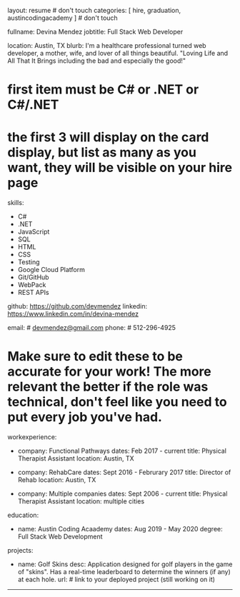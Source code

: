 layout: resume # don't touch
categories: [ hire, graduation, austincodingacademy ] # don't touch

fullname: Devina Mendez
jobtitle: Full Stack Web Developer

location: Austin, TX
blurb: I'm a healthcare professional turned web developer, a mother, wife, and lover of all things beautiful. "Loving Life and All That It Brings including the bad and especially the good!"

# first item must be C# or .NET or C#/.NET
# the first 3 will display on the card display, but list as many as you want, they will be visible on your hire page
skills:
  - C#
  - .NET
  - JavaScript
  - SQL
  - HTML
  - CSS
  - Testing
  - Google Cloud Platform
  - Git/GitHub
  - WebPack
  - REST APIs

github: https://github.com/devmendez
linkedin: https://www.linkedin.com/in/devina-mendez

email: # devmendez@gmail.com
phone: # 512-296-4925

# Make sure to edit these to be accurate for your work! The more relevant the better if the role was technical, don't feel like you need to put every job you've had.

workexperience:
  - company: Functional Pathways
    dates: Feb 2017 - current
    title: Physical Therapist Assistant
    location: Austin, TX

  - company: RehabCare
    dates: Sept 2016 - Februrary 2017
    title: Director of Rehab
    location: Austin, TX

  - company: Multiple companies
    dates: Sept 2006 - current
    title: Physical Therapist Assistant
    location: multiple cities


education:
  - name: Austin Coding Acaademy
    dates: Aug 2019 - May 2020
    degree: Full Stack Web Development

projects:
  - name: Golf Skins
    desc: Application designed for golf players in the game of "skins". Has a real-time leaderboard to determine the winners (if any) at each hole. 
    url: # link to your deployed project (still working on it)

---